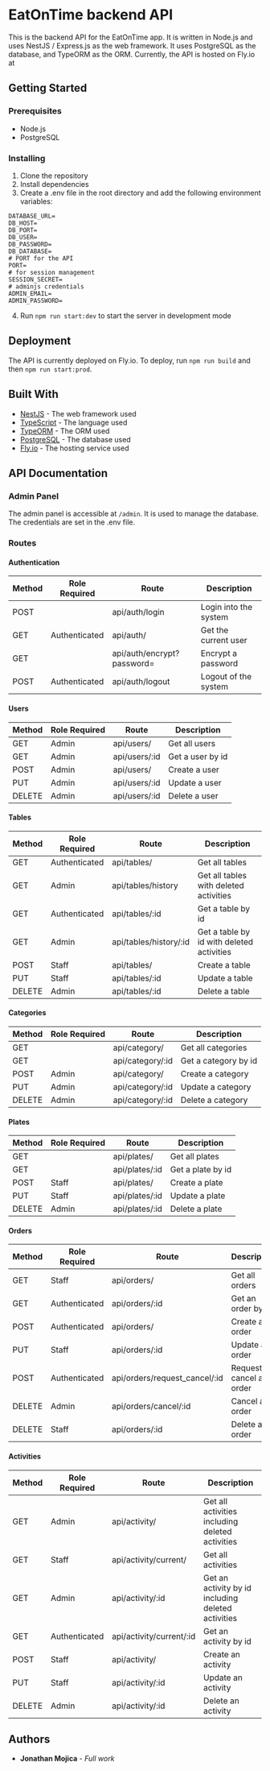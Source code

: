 # EatOnTime backend API
This is the backend API for the EatOnTime app. It is written in Node.js and uses NestJS / Express.js as the web framework. It uses PostgreSQL as the database, and TypeORM as the ORM.
Currently, the API is hosted on Fly.io at 

## Getting Started
### Prerequisites
- Node.js
- PostgreSQL


### Installing
1. Clone the repository
2. Install dependencies
3. Create a .env file in the root directory and add the following environment variables:
```
DATABASE_URL=
DB_HOST=
DB_PORT=
DB_USER=
DB_PASSWORD=
DB_DATABASE=
# PORT for the API
PORT=
# for session management
SESSION_SECRET=
# adminjs credentials
ADMIN_EMAIL=
ADMIN_PASSWORD=
```
4. Run `npm run start:dev` to start the server in development mode

## Deployment
The API is currently deployed on Fly.io. To deploy, run `npm run build` and then `npm run start:prod`.

## Built With
- [NestJS](https://nestjs.com/) - The web framework used
- [TypeScript](https://www.typescriptlang.org/) - The language used
- [TypeORM](https://typeorm.io/#/) - The ORM used
- [PostgreSQL](https://www.postgresql.org/) - The database used
- [Fly.io](https://fly.io/) - The hosting service used

## API Documentation
### Admin Panel
The admin panel is accessible at `/admin`. It is used to manage the database. The credentials are set in the .env file.
### Routes
#### Authentication
| Method | Role Required | Route                      | Description           |
| ------ | ------------- | -------------------------- | --------------------- |
| POST   |               | api/auth/login             | Login into the system |
| GET    | Authenticated | api/auth/                  | Get the current user  |
| GET    |               | api/auth/encrypt?password= | Encrypt a password    |
| POST   | Authenticated | api/auth/logout            | Logout of the system  |

#### Users
| Method | Role Required | Route         | Description      |
| ------ | ------------- | ------------- | ---------------- |
| GET    | Admin         | api/users/    | Get all users    |
| GET    | Admin         | api/users/:id | Get a user by id |
| POST   | Admin         | api/users/    | Create a user    |
| PUT    | Admin         | api/users/:id | Update a user    |
| DELETE | Admin         | api/users/:id | Delete a user    |
#### Tables
| Method | Role Required | Route                  | Description                               |
| ------ | ------------- | ---------------------- | ----------------------------------------- |
| GET    | Authenticated | api/tables/            | Get all tables                            |
| GET    | Admin         | api/tables/history     | Get all tables with deleted activities    |
| GET    | Authenticated | api/tables/:id         | Get a table by id                         |
| GET    | Admin         | api/tables/history/:id | Get a table by id with deleted activities |
| POST   | Staff         | api/tables/            | Create a table                            |
| PUT    | Staff         | api/tables/:id         | Update a table                            |
| DELETE | Admin         | api/tables/:id         | Delete a table                            |
#### Categories
| Method | Role Required | Route            | Description          |
| ------ | ------------- | ---------------- | -------------------- |
| GET    |               | api/category/    | Get all categories   |
| GET    |               | api/category/:id | Get a category by id |
| POST   | Admin         | api/category/    | Create a category    |
| PUT    | Admin         | api/category/:id | Update a category    |
| DELETE | Admin         | api/category/:id | Delete a category    |
#### Plates
| Method | Role Required | Route          | Description       |
| ------ | ------------- | -------------- | ----------------- |
| GET    |               | api/plates/    | Get all plates    |
| GET    |               | api/plates/:id | Get a plate by id |
| POST   | Staff         | api/plates/    | Create a plate    |
| PUT    | Staff         | api/plates/:id | Update a plate    |
| DELETE | Admin         | api/plates/:id | Delete a plate    |
#### Orders
| Method | Role Required | Route                         | Description                |
| ------ | ------------- | ----------------------------- | -------------------------- |
| GET    | Staff         | api/orders/                   | Get all orders             |
| GET    | Authenticated | api/orders/:id                | Get an order by id         |
| POST   | Authenticated | api/orders/                   | Create an order            |
| PUT    | Staff         | api/orders/:id                | Update an order            |
| POST   | Authenticated | api/orders/request_cancel/:id | Request to cancel an order |
| DELETE | Admin         | api/orders/cancel/:id         | Cancel an order            |
| DELETE | Staff         | api/orders/:id                | Delete an order            |
#### Activities
| Method | Role Required | Route                    | Description                                        |
| ------ | ------------- | ------------------------ | -------------------------------------------------- |
| GET    | Admin         | api/activity/            | Get all activities including deleted activities    |
| GET    | Staff         | api/activity/current/    | Get all activities                                 |
| GET    | Admin         | api/activity/:id         | Get an activity by id including deleted activities |
| GET    | Authenticated | api/activity/current/:id | Get an activity by id                              |
| POST   | Staff         | api/activity/            | Create an activity                                 |
| PUT    | Staff         | api/activity/:id         | Update an activity                                 |
| DELETE | Admin         | api/activity/:id         | Delete an activity                                 |
## Authors
- **Jonathan Mojica** - *Full work*


